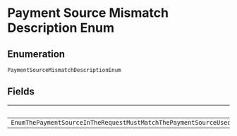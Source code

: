 
# Payment Source Mismatch Description Enum

## Enumeration

`PaymentSourceMismatchDescriptionEnum`

## Fields

| Name |
|  --- |
| `EnumThePaymentSourceInTheRequestMustMatchThePaymentSourceUsedForTheAuthorizationOrCaptureReferencedByPreviousTransactionReferencePleaseUsePreviousTransactionReferenceWhosePaymentSourceMatchesWithThePaymentSourceSpecifiedInTheOrder` |

